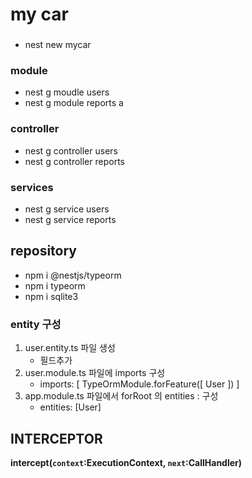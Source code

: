 # my car

###

- nest new mycar

### module

- nest g moudle users
- nest g module reports
  a

### controller

- nest g controller users
- nest g controller reports

### services

- nest g service users
- nest g service reports

## repository

- npm i @nestjs/typeorm
- npm i typeorm
- npm i sqlite3

### entity 구성

1. user.entity.ts 파일 생성
   - 필드추가
2. user.module.ts 파일에 imports 구성
   - imports: [
     TypeOrmModule.forFeature([
     User
     ])
     ]
3. app.module.ts 파일에서 forRoot 의 entities : 구성
   - entities: [User]

## INTERCEPTOR

**intercept(`context`:ExecutionContext, `next`:CallHandler)**
